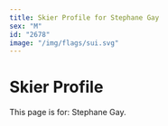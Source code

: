 ```yaml
---
title: Skier Profile for Stephane Gay
sex: "M"
id: "2678"
image: "/img/flags/sui.svg" 
---
```


# Skier Profile

This page is for: Stephane Gay.
    